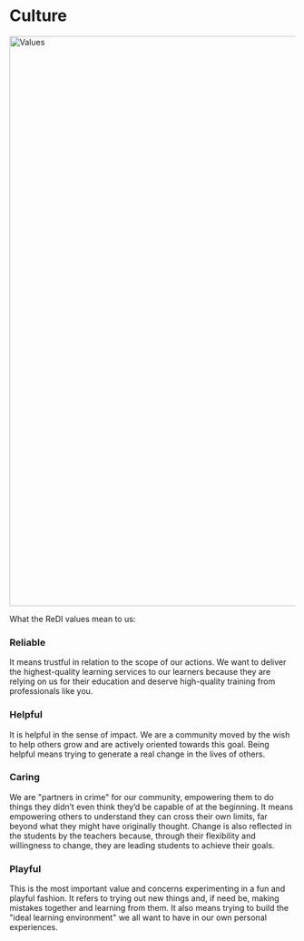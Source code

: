 # Culture

<img width="1004" alt="Values" src="https://github.com/ReDI-School/fullstack_bootcamp/assets/51905839/9fd92f76-e8d7-4ea3-b375-67eca3fca87e">


What the ReDI values mean to us:

### Reliable
It means trustful in relation to the scope of our actions. We want to deliver the highest-quality learning services to our learners because they are relying on us for their education and deserve high-quality training from professionals like you.

### Helpful
It is helpful in the sense of impact. We are a community moved by the wish to help others grow and are actively oriented towards this goal. Being helpful means trying to generate a real change in the lives of others. 

### Caring 
We are "partners in crime" for our community, empowering them to do things they didn’t even think they’d be capable of at the beginning. It means empowering others to understand they can cross their own limits, far beyond what they might have originally thought. Change is also reflected in the students by the teachers because, through their flexibility and willingness to change, they are leading students to achieve their goals.

### Playful
This is the most important value and concerns experimenting in a fun and playful fashion. It refers to trying out new things and, if need be, making mistakes together and learning from them. It also means trying to build the "ideal learning environment" we all want to have in our own personal experiences.
